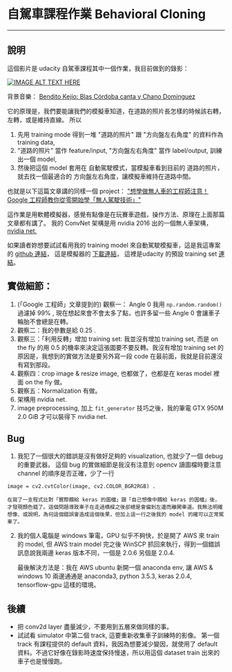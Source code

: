 # 自駕車課程作業 Behavioral Cloning
---


說明
----
這個影片是 udacity 自駕車課程其中一個作業，我目前做到的錄影：

[![IMAGE ALT TEXT HERE](https://img.youtube.com/vi/O4reOzBoT5M/0.jpg)](https://www.youtube.com/watch?v=O4reOzBoT5M)

背景音樂： [Bendito Kejío: Blas Córdoba canta y Chano Domínguez](https://www.youtube.com/watch?v=8P2TBhCObsQ)

它的原理是，我們要能讓我們的模擬車知道，在道路的照片長怎樣的時候該右轉，左轉，或是維持直線。
所以
1. 先用 training mode 得到一堆 "道路的照片" 跟 "方向盤左右角度" 的資料作為 training data, 
2. "道路的照片" 當作 feature/input, "方向盤左右角度" 當作 label/output, 訓練出一個 model,
3. 然後把這個 model 套用在 自動駕駛模式，當模擬車看到目前的 道路的照片，就去找一個最適合的 方向盤左右角度，讓模擬車維持在道路中間。


也就是以下這篇文章講的同樣一個 project：
["想學做無人車的工程師注意！Google 工程師教你從零開始學「無人駕駛技術」"](https://buzzorange.com/techorange/2017/06/19/self-drive-simulator-n-test/ ) 

這作業是用軟體模擬器，感覺有點像是在玩賽車遊戲，操作方法、原理在上面那篇文章都有講了。
我的 ConvNet 架構是用 nvidia 2016 出的一個無人車架構， [nvidia net.](https://devblogs.nvidia.com/parallelforall/deep-learning-self-driving-cars/) 

如果讀者妳想要試試看用我的 training model 來自動駕駛模擬車，這是我這專案的 [github 連結](https://github.com/sunpochin/CarND-Behavioral-Cloning-P3)，
這是模擬器的 [下載連結](https://d17h27t6h515a5.cloudfront.net/topher/2017/February/58ae4419_windows-sim/windows-sim.zip)，
這裡是udacity 的預設 training set [連結](https://d17h27t6h515a5.cloudfront.net/topher/2016/December/584f6edd_data/data.zip)。

實做細節：
---
1. (「Google 工程師」文章提到的) 觀察一： Angle 0 我用 ```np.random.random() ``` 過濾掉 99% , 現在想起來會不會太多了點，也許多留一些 Angle 0 會讓車子輪胎不會總是在轉。 
2. 觀察二：我的參數是給 0.25 .
3. 觀察三：「利用反轉」增加 training set: 我並沒有增加 training set, 而是 on the fly 的用 0.5 的機率來決定這張圖要不要反轉。我沒有增加 training set 的原因是，我想到的實做方法是要另外寫一段 code 在最前面，我就是目前還沒有寫到那段。
4. 觀察四：crop image & resize image, 也都做了，也都是在 keras model 裡面 on the fly 做。
5. 觀察五：Normalization 有做。
6. 架構用 nvidia net.
7. image preprocessing, 加上 ```fit_generator``` 技巧之後，我的筆電 GTX 950M 2.0 GiB 才可以裝得下 nvidia net.



Bug
---
1. 我犯了一個很大的錯誤是沒有做好足夠的 visualization, 也就少了一個 debug 的重要武器。 
這個 bug 的實做細節是我沒有注意到 opencv 讀圖檔時要注意 channel 的順序是否正確，少了一行 
```
image = cv2.cvtColor(image, cv2.COLOR_BGR2RGB) .
```

 	在寫了一支程式比對「實際餵給 keras 的圖檔」跟「自己想像中餵給 keras 的圖檔」後，才發現顏色錯了。這個問題導致車子在走過橋樑之後卻總是會偏到左邊而離開車道。我無法明確想像、或說明，為何這個錯誤會造成這個後果，但加上這一行之後我的 model 的確可以正常駕車了。
2. 我的個人電腦是 windows 筆電，GPU 似乎不夠快，於是開了 AWS 來 train 的 model, 但 AWS train model 完之後 WinSCP 抓回來執行，得到一個錯誤訊息說我兩邊 keras 版本不同，一個是 2.0.6 另個是 2.0.4. 
	
	最後解決方法是：我在 AWS ubuntu 新開一個 anaconda env, 讓 AWS & windows 10 兩邊通通是 anaconda3, python 3.5.3, keras 2.0.4, tensorflow-gpu 這樣的環境。

後續
---
* 把 conv2d layer 盡量減少，不要用到五層來做同樣的事。
* 試試看 simulator 中第二個 track, 這要重新收集車子訓練時的影像。
  第一個 track 有課程提供的 default 資料，我因為想要減少變因，就使用了 default 資料。不過它好像在錄影時速度保持慢速，所以用這個 dataset train 出來的車子也是慢慢跑。


